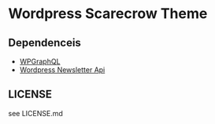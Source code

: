 # Wordpress Scarecrow Theme

## Dependenceis
* [WPGraphQL][wpgraphql]
* [Wordpress Newsletter Api][wp-plugin-newsletter-api]

## LICENSE
see LICENSE.md

[wpgraphql]: https://github.com/wp-graphql/wp-graphql
[wp-plugin-newsletter-api]: https://github.com/strootje/wp-plugin-newsletter-api
